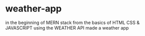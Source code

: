# weather-app
in the beginning of MERN stack   from the basics of  HTML CSS  &amp; JAVASCRIPT  using the  WEATHER API  made  a weather app
